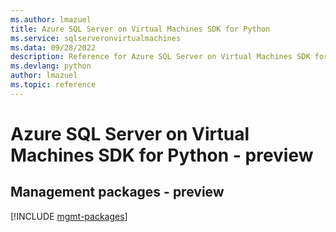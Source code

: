 ```yaml
---
ms.author: lmazuel
title: Azure SQL Server on Virtual Machines SDK for Python
ms.service: sqlserveronvirtualmachines
ms.data: 09/28/2022
description: Reference for Azure SQL Server on Virtual Machines SDK for Python
ms.devlang: python
author: lmazuel
ms.topic: reference
---
```

# Azure SQL Server on Virtual Machines SDK for Python - preview

## Management packages - preview
[!INCLUDE [mgmt-packages](sql-server-on-virtual-machines-mgmt-index.md)]